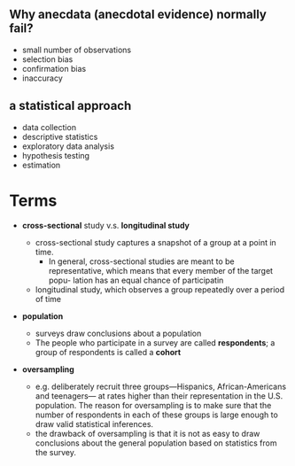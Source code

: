 ## Why anecdata (anecdotal evidence) normally fail?
* small number of observations
* selection bias
* confirmation bias 
* inaccuracy

## a statistical approach
* data collection 
* descriptive statistics
* exploratory data analysis
* hypothesis testing
* estimation

# Terms
* **cross-sectional** study v.s. **longitudinal study**
    * cross-sectional study captures a snapshot of a group at a point in time. 
        * In general, cross-sectional studies are meant to be representative, which means that every member of the target popu- lation has an equal chance of participatin
    * longitudinal study, which observes a group repeatedly over a period of time
* **population**
    * surveys draw conclusions about a population
    * The people who participate in a survey are called **respondents**; a group of respondents is called a **cohort**
    
* **oversampling**
    * e.g. deliberately recruit three groups—Hispanics, African-Americans and teenagers— at rates higher than their representation in the U.S. population. The reason for oversampling is to make sure that the number of respondents in each of these groups is large enough to draw valid statistical inferences.
    * the drawback of oversampling is that it is not as easy to draw conclusions about the general population based on statistics from the survey. 


